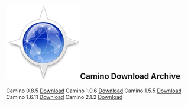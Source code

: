 <img src="CaminoLogo.PNG">Camino Download Archive
  ---------------------------------------------
  
  Camino 0.8.5
  <a href="/caminobrowser/Camino-0.8.5.dmg.gz">Download</a>
  Camino 1.0.6
  <a href="/caminobrowser/Camino-1.0.6.dmg">Download</a>
  Camino 1.5.5
  <a href="/caminobrowser/Camino-1.5.5.dmg">Download</a>
  Camino 1.6.11
  <a href="/caminobrowser/Camino-1.6.11.dmg">Download</a>
  Camino 2.1.2
  <a href="/caminobrowser/Camino-2.1.2.dmg">Download</a>
